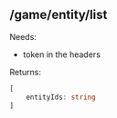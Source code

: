 ## /game/entity/list

Needs:  
  - token in the headers
  
Returns:  
```ts
[
    entityIds: string
]
```